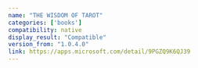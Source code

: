 ```yaml
---
name: "THE WISDOM OF TAROT"
categories: ['books']
compatibility: native
display_result: "Compatible"
version_from: "1.0.4.0"
link: https://apps.microsoft.com/detail/9PGZQ9K6QJ39
---
```

